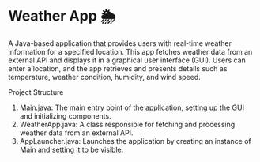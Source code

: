 # Weather App 🌦️
A Java-based application that provides users with real-time weather information for a specified location. This app fetches weather data from an external API and displays it in a graphical user interface (GUI). Users can enter a location, and the app retrieves and presents details such as temperature, weather condition, humidity, and wind speed.

Project Structure
1. Main.java:
The main entry point of the application, setting up the GUI and initializing components.
2. WeatherApp.java:
A class responsible for fetching and processing weather data from an external API.
3. AppLauncher.java:
Launches the application by creating an instance of Main and setting it to be visible.
